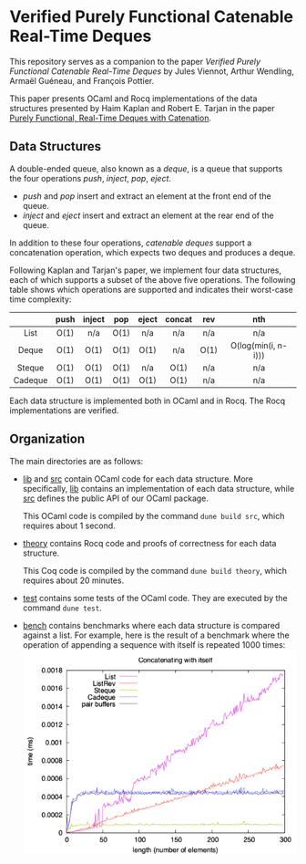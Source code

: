 # Verified Purely Functional Catenable Real-Time Deques

This repository serves as a companion to the paper
*Verified Purely Functional Catenable Real-Time Deques*
by
Jules Viennot,
Arthur Wendling,
Armaël Guéneau,
and
François Pottier.

This paper presents OCaml and Rocq implementations of the data structures
presented by
Haim Kaplan
and
Robert E. Tarjan
in the paper
[Purely Functional, Real-Time Deques with Catenation](https://doi.org/10.1145/324133.324139).

## Data Structures

A double-ended queue, also known as a *deque*, is a queue that supports the
four operations *push*, *inject*, *pop*, *eject*.

+ *push* and *pop*
  insert and extract an element at the front end of the queue.
+ *inject* and *eject*
  insert and extract an element at the rear end of the queue.

In addition to these four operations,
*catenable deques* support a concatenation operation,
which expects two deques and produces a deque.

Following Kaplan and Tarjan's paper,
we implement four data structures,
each of which supports a subset of the above five operations.
The following table shows which operations are supported
and indicates their worst-case time complexity:

|         | push | inject |  pop | eject | concat |  rev |         nth         |
| :-----: | :--: | :----: | :--: | :---: | :----: | :--: | :-----------------: |
|  List   | O(1) |   n/a  | O(1) |  n/a  |   n/a  |  n/a |         n/a         |
|  Deque  | O(1) |   O(1) | O(1) |  O(1) |   n/a  | O(1) | O(log(min(i, n-i))) |
| Steque  | O(1) |   O(1) | O(1) |  n/a  |  O(1)  |  n/a |         n/a         |
| Cadeque | O(1) |   O(1) | O(1) |  O(1) |  O(1)  |  n/a |         n/a         |

Each data structure is implemented both in OCaml and in Rocq.
The Rocq implementations are verified.

## Organization

The main directories are as follows:

+ [lib](/lib/) and [src](/src/) contain OCaml code for each data structure.
  More specifically,
  [lib](/lib/) contains an implementation of each data structure,
  while
  [src](/src/) defines the public API of our OCaml package.

  This OCaml code is compiled by the command `dune build src`,
  which requires about 1 second.

+ [theory](/theory/) contains Rocq code and proofs of correctness
  for each data structure.

  This Coq code is compiled by the command `dune build theory`,
  which requires about 20 minutes.

+ [test](/test/) contains some tests of the OCaml code.
  They are executed by the command `dune test`.

+ [bench](/bench/) contains benchmarks
  where each data structure is compared against a list.
  For example, here is the result of a benchmark
  where the operation of appending a sequence with itself
  is repeated 1000 times:
  ![appending 1000 times with itself](bench/result/concat.png)
